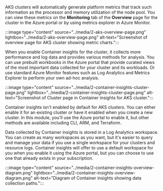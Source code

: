 AKS clusters will automatically generate platform metrics that track such information as the processor and memory utilization of the node pool. You can view these metrics on the **Monitoring** tab of the **Overview** page for the cluster in the Azure portal or by using metrics explorer in Azure Monitor. 

:::image type="content" source="../media/2-aks-overview-page.png" lightbox="../media/2-aks-overview-page.png" alt-text="Screenshot of overview page for AKS cluster showing metric charts.":::

When you enable Container insights for the cluster, it collects more performance and log data and provides various methods for analysis. You can use prebuilt workbooks in the Azure portal that provide curated views of the most important data collected for your cluster and its workloads. Or use standard Azure Monitor features such as Log Analytics and Metrics Explorer to perform your own ad-hoc analysis.

:::image type="content" source="../media/2-container-insights-cluster-page.png" lightbox="../media/2-container-insights-cluster-page.png" alt-text="Screenshot of Cluster page in Container insights for AKS cluster.":::


Container insights isn't enabled by default for AKS clusters. You can either enable it for an existing cluster or have it enabled when you create a new cluster. In this module, you’ll use the Azure portal to enable it, but other methods are available including CLI, ARM, and Terraform.  

Data collected by Container insights is stored in a Log Analytics workspace. You can create as many workspaces as you want, but it's easier to query and manage your data if you use a single workspace for your clusters and resource logs. Container insights will offer to use a default workspace for you when you enable it using the Azure portal, but you can choose to use one that already exists in your subscription.

:::image type="content" source="../media/2-container-insights-overview-diagram.png" lightbox="../media/2-container-insights-overview-diagram.png" alt-text="Diagram of Container insights showing data collection paths.":::
